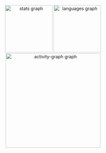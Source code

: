 <div align="center">
  <img src="https://github-readme-stats.vercel.app/api?username=mayrakeylla&hide_title=false&hide_rank=false&show_icons=true&include_all_commits=true&count_private=true&disable_animations=false&theme=dracula&locale=en&hide_border=false&order=1" height="150" alt="stats graph"  />
  <img src="https://github-readme-stats.vercel.app/api/top-langs?username=mayrakeylla&locale=en&hide_title=false&layout=compact&card_width=320&langs_count=5&theme=dracula&hide_border=false&order=2" height="150" alt="languages graph"  />
  <img src="https://github-readme-activity-graph.vercel.app/graph?username=mayrakeylla&radius=16&theme=react&area=true&order=5" height="300" alt="activity-graph graph"  />
</div>

###
